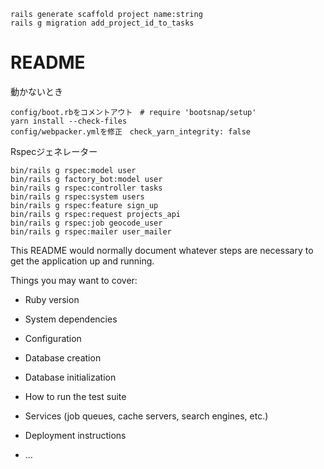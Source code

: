```
rails generate scaffold project name:string
rails g migration add_project_id_to_tasks
```

# README
動かないとき
```
config/boot.rbをコメントアウト　# require 'bootsnap/setup'
yarn install --check-files
config/webpacker.ymlを修正　check_yarn_integrity: false
```

Rspecジェネレーター
```
bin/rails g rspec:model user
bin/rails g factory_bot:model user
bin/rails g rspec:controller tasks
bin/rails g rspec:system users
bin/rails g rspec:feature sign_up
bin/rails g rspec:request projects_api
bin/rails g rspec:job geocode_user
bin/rails g rspec:mailer user_mailer

```





This README would normally document whatever steps are necessary to get the
application up and running.

Things you may want to cover:

* Ruby version

* System dependencies

* Configuration

* Database creation

* Database initialization

* How to run the test suite

* Services (job queues, cache servers, search engines, etc.)

* Deployment instructions

* ...
